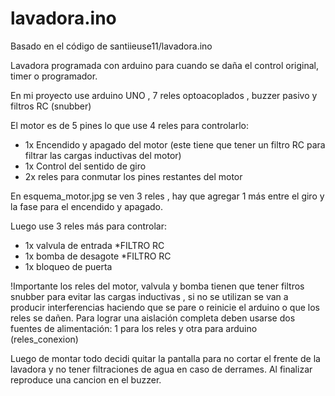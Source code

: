 # lavadora.ino
Basado en el código de santiieuse11/lavadora.ino


Lavadora programada con arduino para cuando se  daña el control original, timer o programador.

En mi proyecto use arduino UNO , 7 reles optoacoplados , buzzer pasivo y filtros RC (snubber)

El motor es de 5 pines lo que use 4 reles para controlarlo:

- 1x Encendido y apagado del motor (este tiene que tener un filtro RC para filtrar las cargas inductivas del motor)
- 1x Control del sentido de giro
- 2x reles para conmutar los pines restantes del motor

En esquema_motor.jpg se ven 3 reles , hay que agregar 1 más entre el giro y la fase para el encendido y apagado.

Luego use 3 reles más para controlar:
- 1x valvula de entrada *FILTRO RC
- 1x bomba de desagote *FILTRO RC
- 1x bloqueo de puerta

!Importante los reles del motor, valvula y bomba tienen que tener filtros snubber para evitar las cargas inductivas , si no se utilizan se van a producir interferencias haciendo que se pare o reinicie el arduino o que los reles se dañen.
Para lograr una aislación completa deben usarse dos fuentes de alimentación: 1 para los reles y otra para arduino (reles_conexion)

Luego de montar todo decidi quitar la pantalla para no cortar el frente de la lavadora y no tener filtraciones de agua en caso de derrames.
Al finalizar reproduce una cancion en el buzzer.